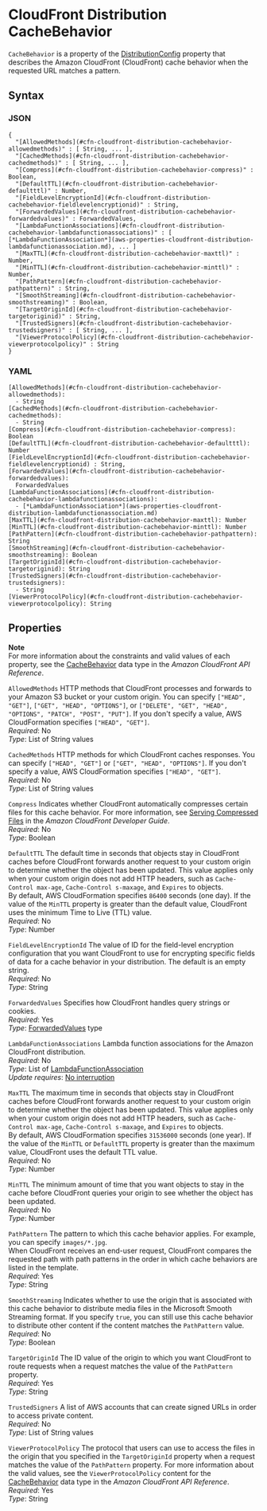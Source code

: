 # CloudFront Distribution CacheBehavior<a name="aws-properties-cloudfront-distribution-cachebehavior"></a>

`CacheBehavior` is a property of the [DistributionConfig](aws-properties-cloudfront-distribution-distributionconfig.md) property that describes the Amazon CloudFront \(CloudFront\) cache behavior when the requested URL matches a pattern\.

## Syntax<a name="w2922ab1c21c10c52c14c20b5"></a>

### JSON<a name="aws-properties-cloudfront-distribution-cachebehavior-syntax.json"></a>

```
{
  "[AllowedMethods](#cfn-cloudfront-distribution-cachebehavior-allowedmethods)" : [ String, ... ],
  "[CachedMethods](#cfn-cloudfront-distribution-cachebehavior-cachedmethods)" : [ String, ... ],
  "[Compress](#cfn-cloudfront-distribution-cachebehavior-compress)" : Boolean,
  "[DefaultTTL](#cfn-cloudfront-distribution-cachebehavior-defaultttl)" : Number,
  "[FieldLevelEncryptionId](#cfn-cloudfront-distribution-cachebehavior-fieldlevelencryptionid)" : String,
  "[ForwardedValues](#cfn-cloudfront-distribution-cachebehavior-forwardedvalues)" : ForwardedValues,
  "[LambdaFunctionAssociations](#cfn-cloudfront-distribution-cachebehavior-lambdafunctionassociations)" : [ [*LambdaFunctionAssociation*](aws-properties-cloudfront-distribution-lambdafunctionassociation.md), ... ]
  "[MaxTTL](#cfn-cloudfront-distribution-cachebehavior-maxttl)" : Number,
  "[MinTTL](#cfn-cloudfront-distribution-cachebehavior-minttl)" : Number,
  "[PathPattern](#cfn-cloudfront-distribution-cachebehavior-pathpattern)" : String,
  "[SmoothStreaming](#cfn-cloudfront-distribution-cachebehavior-smoothstreaming)" : Boolean,
  "[TargetOriginId](#cfn-cloudfront-distribution-cachebehavior-targetoriginid)" : String,
  "[TrustedSigners](#cfn-cloudfront-distribution-cachebehavior-trustedsigners)" : [ String, ... ],
  "[ViewerProtocolPolicy](#cfn-cloudfront-distribution-cachebehavior-viewerprotocolpolicy)" : String
}
```

### YAML<a name="aws-properties-cloudfront-distribution-cachebehavior-syntax.yaml"></a>

```
[AllowedMethods](#cfn-cloudfront-distribution-cachebehavior-allowedmethods):
  - String
[CachedMethods](#cfn-cloudfront-distribution-cachebehavior-cachedmethods):
  - String
[Compress](#cfn-cloudfront-distribution-cachebehavior-compress): Boolean
[DefaultTTL](#cfn-cloudfront-distribution-cachebehavior-defaultttl): Number
[FieldLevelEncryptionId](#cfn-cloudfront-distribution-cachebehavior-fieldlevelencryptionid) : String,
[ForwardedValues](#cfn-cloudfront-distribution-cachebehavior-forwardedvalues):
  ForwardedValues
[LambdaFunctionAssociations](#cfn-cloudfront-distribution-cachebehavior-lambdafunctionassociations): 
  - [*LambdaFunctionAssociation*](aws-properties-cloudfront-distribution-lambdafunctionassociation.md)
[MaxTTL](#cfn-cloudfront-distribution-cachebehavior-maxttl): Number
[MinTTL](#cfn-cloudfront-distribution-cachebehavior-minttl): Number
[PathPattern](#cfn-cloudfront-distribution-cachebehavior-pathpattern): String
[SmoothStreaming](#cfn-cloudfront-distribution-cachebehavior-smoothstreaming): Boolean
[TargetOriginId](#cfn-cloudfront-distribution-cachebehavior-targetoriginid): String
[TrustedSigners](#cfn-cloudfront-distribution-cachebehavior-trustedsigners):
  - String
[ViewerProtocolPolicy](#cfn-cloudfront-distribution-cachebehavior-viewerprotocolpolicy): String
```

## Properties<a name="w2922ab1c21c10c52c14c20b7"></a>

**Note**  
For more information about the constraints and valid values of each property, see the [CacheBehavior](https://docs.aws.amazon.com/cloudfront/latest/APIReference/API_CacheBehavior.html) data type in the *Amazon CloudFront API Reference*\.

`AllowedMethods`  <a name="cfn-cloudfront-distribution-cachebehavior-allowedmethods"></a>
HTTP methods that CloudFront processes and forwards to your Amazon S3 bucket or your custom origin\. You can specify `["HEAD", "GET"]`, `["GET", "HEAD", "OPTIONS"]`, or `["DELETE", "GET", "HEAD", "OPTIONS", "PATCH", "POST", "PUT"]`\. If you don't specify a value, AWS CloudFormation specifies `["HEAD", "GET"]`\.  
*Required*: No  
*Type*: List of String values

`CachedMethods`  <a name="cfn-cloudfront-distribution-cachebehavior-cachedmethods"></a>
HTTP methods for which CloudFront caches responses\. You can specify `["HEAD", "GET"]` or `["GET", "HEAD", "OPTIONS"]`\. If you don't specify a value, AWS CloudFormation specifies `["HEAD", "GET"]`\.  
*Required*: No  
*Type*: List of String values

`Compress`  <a name="cfn-cloudfront-distribution-cachebehavior-compress"></a>
Indicates whether CloudFront automatically compresses certain files for this cache behavior\. For more information, see [Serving Compressed Files](https://docs.aws.amazon.com/AmazonCloudFront/latest/DeveloperGuide/ServingCompressedFiles.html) in the *Amazon CloudFront Developer Guide*\.  
*Required*: No  
*Type*: Boolean

`DefaultTTL`  <a name="cfn-cloudfront-distribution-cachebehavior-defaultttl"></a>
The default time in seconds that objects stay in CloudFront caches before CloudFront forwards another request to your custom origin to determine whether the object has been updated\. This value applies only when your custom origin does not add HTTP headers, such as `Cache-Control max-age`, `Cache-Control s-maxage`, and `Expires` to objects\.  
By default, AWS CloudFormation specifies `86400` seconds \(one day\)\. If the value of the `MinTTL` property is greater than the default value, CloudFront uses the minimum Time to Live \(TTL\) value\.  
*Required*: No  
*Type*: Number

`FieldLevelEncryptionId`  <a name="cfn-cloudfront-distribution-cachebehavior-fieldlevelencryptionid"></a>
The value of ID for the field\-level encryption configuration that you want CloudFront to use for encrypting specific fields of data for a cache behavior in your distribution\. The default is an empty string\.  
*Required*: No  
*Type*: String

`ForwardedValues`  <a name="cfn-cloudfront-distribution-cachebehavior-forwardedvalues"></a>
Specifies how CloudFront handles query strings or cookies\.  
*Required*: Yes  
*Type*: [ForwardedValues](aws-properties-cloudfront-distribution-forwardedvalues.md) type

`LambdaFunctionAssociations`  <a name="cfn-cloudfront-distribution-cachebehavior-lambdafunctionassociations"></a>
Lambda function associations for the Amazon CloudFront distribution\.  
 *Required*: No  
 *Type*: List of [LambdaFunctionAssociation](aws-properties-cloudfront-distribution-lambdafunctionassociation.md)  
 *Update requires*: [No interruption](using-cfn-updating-stacks-update-behaviors.md#update-no-interrupt) 

`MaxTTL`  <a name="cfn-cloudfront-distribution-cachebehavior-maxttl"></a>
The maximum time in seconds that objects stay in CloudFront caches before CloudFront forwards another request to your custom origin to determine whether the object has been updated\. This value applies only when your custom origin does not add HTTP headers, such as `Cache-Control max-age`, `Cache-Control s-maxage`, and `Expires` to objects\.  
By default, AWS CloudFormation specifies `31536000` seconds \(one year\)\. If the value of the `MinTTL` or `DefaultTTL` property is greater than the maximum value, CloudFront uses the default TTL value\.  
*Required*: No  
*Type*: Number

`MinTTL`  <a name="cfn-cloudfront-distribution-cachebehavior-minttl"></a>
The minimum amount of time that you want objects to stay in the cache before CloudFront queries your origin to see whether the object has been updated\.  
*Required*: No  
*Type*: Number

`PathPattern`  <a name="cfn-cloudfront-distribution-cachebehavior-pathpattern"></a>
The pattern to which this cache behavior applies\. For example, you can specify `images/*.jpg`\.  
When CloudFront receives an end\-user request, CloudFront compares the requested path with path patterns in the order in which cache behaviors are listed in the template\.  
*Required*: Yes  
*Type*: String

`SmoothStreaming`  <a name="cfn-cloudfront-distribution-cachebehavior-smoothstreaming"></a>
Indicates whether to use the origin that is associated with this cache behavior to distribute media files in the Microsoft Smooth Streaming format\. If you specify `true`, you can still use this cache behavior to distribute other content if the content matches the `PathPattern` value\.  
*Required*: No  
*Type*: Boolean

`TargetOriginId`  <a name="cfn-cloudfront-distribution-cachebehavior-targetoriginid"></a>
The ID value of the origin to which you want CloudFront to route requests when a request matches the value of the `PathPattern` property\.  
*Required*: Yes  
*Type*: String

`TrustedSigners`  <a name="cfn-cloudfront-distribution-cachebehavior-trustedsigners"></a>
A list of AWS accounts that can create signed URLs in order to access private content\.  
*Required*: No  
*Type*: List of String values

`ViewerProtocolPolicy`  <a name="cfn-cloudfront-distribution-cachebehavior-viewerprotocolpolicy"></a>
The protocol that users can use to access the files in the origin that you specified in the `TargetOriginId` property when a request matches the value of the `PathPattern` property\. For more information about the valid values, see the `ViewerProtocolPolicy` content for the [CacheBehavior](https://docs.aws.amazon.com/cloudfront/latest/APIReference/API_CacheBehavior.html) data type in the *Amazon CloudFront API Reference*\.  
*Required*: Yes  
*Type*: String